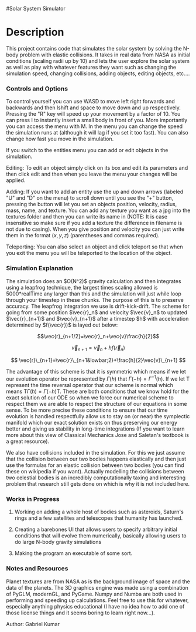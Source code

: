 #Solar System Simulator
<h1>Description</h1>
This project contains code that simulates the solar system by solving the N-body problem with elastic collisions. It takes in real data from NASA as initial conditions (scaling radii up by 10) and lets the user explore the solar system as well as play with whatever features they want such as changing the simulation speed, changing collisions, adding objects, editing objects, etc.... 

<h3>Controls and Options</h3>
To control yourself you can use WASD to move left right forwards and backwards and then lshift and space to move down and up respectively. Pressing the "R" key will speed up your movement by a factor of 10. You can press I to instantly insert a small body in front of you. More importantly you can access the menu with M. In the menu you can change the speed the simulation runs at (although it will lag if you set it too fast). You can also change how fast you move in the simulation. 

If you switch to the entities menu you can add or edit objects in the simulation.

Editing: To edit an object simply click on its box and edit its parameters and then click edit and then when you leave the menu your changes will be applied.

Adding: If you want to add an entity use the up and down arrows (labeled "U" and "D" on the menu) to scroll down until you see the "+" button, pressing the button will let you set an objects position, velocity, radius, mass, name, and texture. You can add any texture you want as a jpg into the textures folder and then you can write its name in (NOTE: It is case insensitive so make sure if you add a texture the difference in filename is not due to casing). When you give position and velocity you can just write them in the format $(x,y,z)$ (parentheses and commas required). 

Teleporting: You can also select an object and click teleport so that when you exit the menu you will be teleported to the location of the object. 

<h3>Simulation Explanation</h3>
The simulation does an $O(N^2)$ gravity calculation and then integrates using a leapfrog technique, the largest times scaling allowed is 5000*realTime any larger than this and the simulation will just while loop through your timestep in these chunks. The purpose of this is to preserve accuracy. The leapfrog integration we use is drift-kick-drift. The scheme for going from some position $\vec{r}_n$ and velocity $\vec{v}_n$ to updated $\vec{r}_{n+1}$ and $\vec{v}_{n+1}$ after a timestep $h$ with acceleration determined by $f(\vec{r})$ is layed out below: 

$$\vec{r}_{n+1/2}=\vec{r}_n+\vec{v}\frac{h}{2}$$

$$\vec{v}_{n+1}=\vec{v}_n+hf(\vec{r}_n)$$

$$
\vec{r}\_{n+1}=\vec{r}\_{n+1&lowbar;2}+\frac{h}{2}\vec{v}\_{n+1}
$$

The advantage of this scheme is that it is symmetric which means if we let our evolution operator be represented by $\Gamma(h)$ that $\Gamma(-h)=\Gamma^{-1}(h)$. If we let $\mathrm{T}$ represent the time reversal operator that our scheme is normal which means $\mathrm{T}\Gamma(h)=\Gamma(-h)\mathrm{T}$. These are both conditions that we know hold for the exact solution of our ODE so when we force our numerical scheme to respect them we are able to respect the structure of our equations in some sense. To be more precise these conditions to ensure that our time evolution is handled respectfully allow us to stay on (or near) the symplectic manifold which our exact solution exists on thus preserving our energy better and giving us stability in long-time integrations (If you want to learn more about this view of Classical Mechanics Jose and Saletan's textbook is a great resource).

We also have collisions included in the simulation. For this we just assume that the collision between our two bodies happens elastically and then just use the formulas for an elastic collision between two bodies (you can find these on wikipedia if you want). Actually modelling the collisions between two celestial bodies is an incredibly computationally taxing and interesting problem that research still gets done on which is why it is not included here.

<h3>Works in Progress</h3>

1. Working on adding a whole host of bodies such as asteroids, Saturn's rings and a few satellites and telescopes that humanity has launched.
 
2. Creating a barebones UI that allows users to specify arbitrary initial conditions that will evolve them numerically, basically allowing users to do large N-body gravity simulations
  
3. Making the program an executable of some sort.

<h3>Notes and Resources</h3>
Planet textures are from NASA as is the background image of space and the data of the planets. The 3D graphics engine was made using a combination of PyGLM, modernGL, and PyGame. Numpy and Numba are both used in performing and speeding up calculations. Feel free to use this for whatever, especially anything physics educational (I have no idea how to add one of those license things and it seems boring to learn right now...). 


Author: Gabriel Kumar
